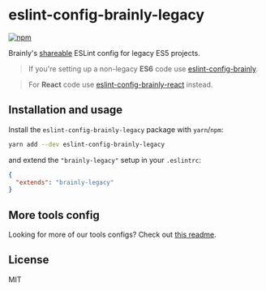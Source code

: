 # eslint-config-brainly-legacy

[![npm](https://img.shields.io/npm/v/eslint-config-brainly-legacy.svg)](https://www.npmjs.com/package/eslint-config-brainly-legacy)

Brainly's [shareable](https://eslint.org/docs/developer-guide/shareable-configs)
ESLint config for legacy ES5 projects.

> If you're setting up a non-legacy **ES6** code use
> [eslint-config-brainly](https://github.com/brainly/frontend-tools-configs/tree/master/packages/eslint-config-brainly).

> For **React** code use
> [eslint-config-brainly-react](https://github.com/brainly/frontend-tools-configs/tree/master/packages/eslint-config-brainly-react)
> instead.

## Installation and usage

Install the `eslint-config-brainly-legacy` package with `yarn`/`npm`:

```sh
yarn add --dev eslint-config-brainly-legacy
```

and extend the `"brainly-legacy"` setup in your `.eslintrc`:

```json
{
  "extends": "brainly-legacy"
}
```

## More tools config

Looking for more of our tools configs? Check out [this
readme](https://github.com/brainly/frontend-tools-configs).

## License

MIT
